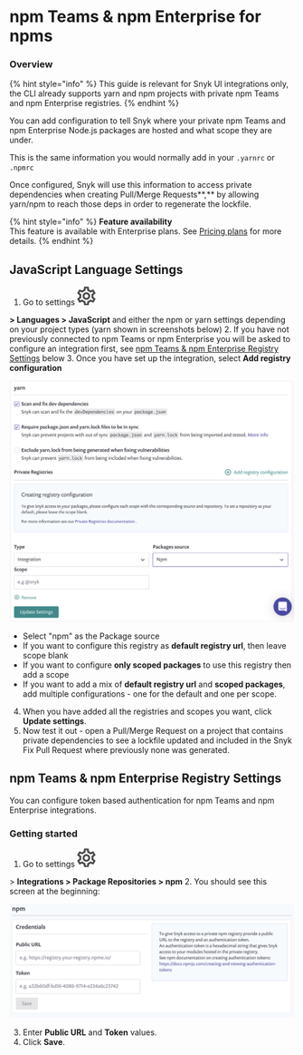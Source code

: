 # npm Teams & npm Enterprise for npms

### **Overview**

{% hint style="info" %}
This guide is relevant for Snyk UI integrations only, the CLI already supports yarn and npm projects with private npm Teams and npm Enterprise registries.
{% endhint %}

You can add configuration to tell Snyk where your private npm Teams and npm Enterprise Node.js packages are hosted and what scope they are under.

This is the same information you would normally add in your `.yarnrc` or `.npmrc`

Once configured, Snyk will use this information to access private dependencies when creating Pull/Merge Requests**,** by allowing yarn/npm to reach those deps in order to regenerate the lockfile.

{% hint style="info" %}
**Feature availability**  
This feature is available with Enterprise plans. See [Pricing plans](https://snyk.io/plans/) for more details.
{% endhint %}

## JavaScript Language Settings

1. Go to settings ![cog\_icon.png](../../.gitbook/assets/cog_icon.png)

**&gt; Languages &gt; JavaScript** and either the npm or yarn settings depending on your project types \(yarn shown in screenshots below\)
2. If you have not previously connected to npm Teams or npm Enterprise you will be asked to configure an integration first, see [npm Teams & npm Enterprise Registry Settings](npm-teams-and-npm-enterprise-for-npms.md) below
3. Once you have set up the integration, select **Add registry configuration**  

![](../../.gitbook/assets/image%20%2834%29.png)


   * Select "npm" as the Package source
   * If you want to configure this registry as **default registry url**, then leave scope blank
   * If you want to configure **only scoped packages** to use this registry then add a scope
   * If you want to add a mix of **default registry url** and **scoped packages**, add multiple configurations - one for the default and one per scope.

4. When you have added all the registries and scopes you want, click **Update settings**.
5. Now test it out - open a Pull/Merge Request on a project that contains private dependencies to see a lockfile updated and included in the Snyk Fix Pull Request where previously none was generated.

## npm Teams & npm Enterprise Registry Settings <a id="h_bab29371-80cb-4e6e-ad3b-e930b24700b1"></a>

You can configure token based authentication for npm Teams and npm Enterprise integrations.

### Getting started

1. Go to settings ![cog\_icon.png](../../.gitbook/assets/cog_icon.png)

 &gt; **Integrations &gt; Package Repositories &gt; npm**
2. You should see this screen at the beginning:

![](../../.gitbook/assets/image%20%2835%29.png)


3. Enter **Public URL** and **Token** values.
4. Click **Save**.

